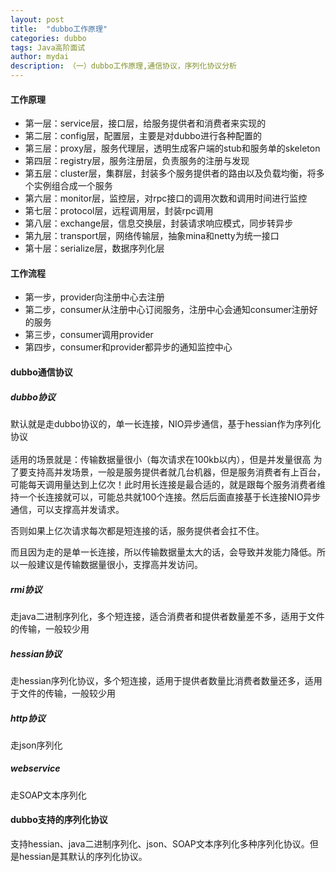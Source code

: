 ```yaml
---
layout: post
title:  "dubbo工作原理"
categories: dubbo
tags: Java高阶面试
author: mydai
description: （一）dubbo工作原理,通信协议，序列化协议分析
---
```


#### 工作原理
- 第一层：service层，接口层，给服务提供者和消费者来实现的
- 第二层：config层，配置层，主要是对dubbo进行各种配置的
- 第三层：proxy层，服务代理层，透明生成客户端的stub和服务单的skeleton
- 第四层：registry层，服务注册层，负责服务的注册与发现
- 第五层：cluster层，集群层，封装多个服务提供者的路由以及负载均衡，将多个实例组合成一个服务
- 第六层：monitor层，监控层，对rpc接口的调用次数和调用时间进行监控
- 第七层：protocol层，远程调用层，封装rpc调用
- 第八层：exchange层，信息交换层，封装请求响应模式，同步转异步
- 第九层：transport层，网络传输层，抽象mina和netty为统一接口
- 第十层：serialize层，数据序列化层

#### 工作流程
- 第一步，provider向注册中心去注册
- 第二步，consumer从注册中心订阅服务，注册中心会通知consumer注册好的服务
- 第三步，consumer调用provider
- 第四步，consumer和provider都异步的通知监控中心

#### dubbo通信协议
##### dubbo协议
默认就是走dubbo协议的，单一长连接，NIO异步通信，基于hessian作为序列化协议<br/><br/>
适用的场景就是：传输数据量很小（每次请求在100kb以内），但是并发量很高
为了要支持高并发场景，一般是服务提供者就几台机器，但是服务消费者有上百台，可能每天调用量达到上亿次！此时用长连接是最合适的，就是跟每个服务消费者维持一个长连接就可以，可能总共就100个连接。然后后面直接基于长连接NIO异步通信，可以支撑高并发请求。

否则如果上亿次请求每次都是短连接的话，服务提供者会扛不住。

而且因为走的是单一长连接，所以传输数据量太大的话，会导致并发能力降低。所以一般建议是传输数据量很小，支撑高并发访问。

##### rmi协议
走java二进制序列化，多个短连接，适合消费者和提供者数量差不多，适用于文件的传输，一般较少用

##### hessian协议
走hessian序列化协议，多个短连接，适用于提供者数量比消费者数量还多，适用于文件的传输，一般较少用

##### http协议
走json序列化

##### webservice
走SOAP文本序列化

#### dubbo支持的序列化协议
支持hessian、java二进制序列化、json、SOAP文本序列化多种序列化协议。但是hessian是其默认的序列化协议。